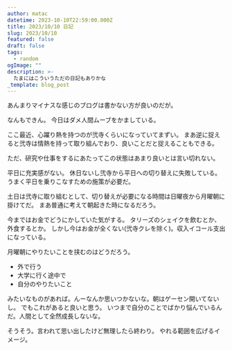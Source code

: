 ```yaml
---
author: matac
datetime: 2023-10-10T22:59:00.000Z
title: 2023/10/10 日記
slug: 2023/10/10
featured: false
draft: false
tags:
  - random
ogImage: ""
description: >-
  たまにはこういうただの日記もありかな
_template: blog_post
---
```


あんまりマイナスな感じのブログは書かない方が良いのだが。

なんもできん。
今日はダメ人間ムーブをかましている。

ここ最近、心躍り熱を持つのが弐寺くらいになっていてまずい。
まあ逆に捉えると弐寺は情熱を持って取り組んでおり、良いことだと捉えることもできる。

ただ、研究や仕事をするにあたってこの状態はあまり良いとは言い切れない。

平日に充実感がない。
休日ないし弐寺から平日への切り替えに失敗している。
うまく平日を乗りこなすための施策が必要だ。

土日は弐寺に取り組むとして、切り替えが必要になる時間は日曜夜から月曜朝に掛けてだ。
まあ普通に考えて朝起きた時になるだろう。

今まではお金でどうにかしていた気がする。
タリーズのシェイクを飲むとか、外食するとか。
しかし今はお金が全くない(弐寺クレを除く)。収入イコール支出になっている。

月曜朝にやりたいことを挟むのはどうだろう。

- 外で行う
- 大学に行く途中で
- 自分のやりたいこと

みたいなものがあれば。んーなんか思いつかないな。朝はゲーセン開いてないし。
でもこれがあると良いと思う。
いつまで自分のことでばかり悩んでいるんだ。人間として全然成長しないな。

そうそう。言われて思い出したけど無理したら終わり。
やれる範囲を広げるイメージ。
